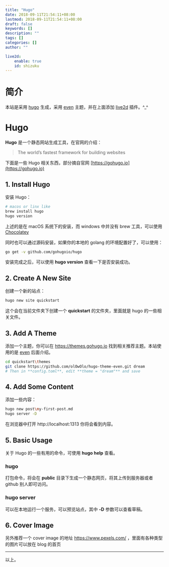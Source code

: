 ```yaml
---
title: "Hugo"
date: 2018-09-11T21:54:11+08:00
lastmod: 2018-09-11T21:54:11+08:00
draft: false
keywords: []
description: ""
tags: []
categories: []
author: ""

live2d:
    enable: true
    id: shizuku
---
```


# 简介
本站是采用 [hugo](http://gohugo.io/) 生成，采用 [even](https://github.com/olOwOlo/hugo-theme-even) 主题，并在上面添加 [live2d](https://github.com/xiazeyu/live2d-widget.js) 插件。^_^

# Hugo
**Hugo** 是一个静态网站生成工具，在官网的介绍：

> The world’s fastest framework for building websites

下面是一些 Hugo 相关东西，部分摘自官网 [https://gohugo.io](https://gohugo.io)

## 1. Install Hugo
安装 Hugo：
``` bash
# macos or linx like
brew install hugo
hugo version
```
上述的是在 macOS 系统下的安装，而 windows 中并没有 brew 工具，可以使用 [Chocolatey](https://chocolatey.org)<br />

同时也可以通过源码安装，如果你的本地的 golang 的环境配置好了，可以使用：
``` bash
go get -v github.com/gohugoio/hugo
```

安装完成之后，可以使用 **hugo version** 查看一下是否安装成功。

## 2. Create A New Site
创建一个新的站点：
``` bash
hugo new site quickstart
```
这个会在当前文件夹下创建一个 **quickstart** 的文件夹，里面就是 hugo 的一些相关文件。

## 3. Add A Theme
添加一个主题，你可以在 https://themes.gohugo.io 找到相关推荐主题。本站使用的是 [even](https://github.com/olOwOlo/hugo-theme-even) 后面介绍。

``` bash
cd quickstart\themes
git clone https://github.com/olOwOlo/hugo-theme-even.git dream
# Then in **config.toml**, edit **theme = "dream"** and save
```

## 4. Add Some Content
添加一些内容：

``` bash
hugo new post\my-first-post.md
hugo server -D
```

在浏览器中打开 http://localhost:1313 你将会看到内容。

## 5. Basic Usage
关于 Hugo 的一些有用的命令，可使用 **hugo help** 查看。

### hugo 
打包命令，将会在 **public** 目录下生成一个静态网页，将其上传到服务器或者 github 别人即可访问。

### hugo server
可以在本地运行一个服务，可以预览站点，其中 **-D** 参数可以查看草稿。

## 6. Cover Image
另外推荐一个 cover image 的地址 https://www.pexels.com/ ，里面有各种类型的图片可以放在 blog 的首页

----
以上。
